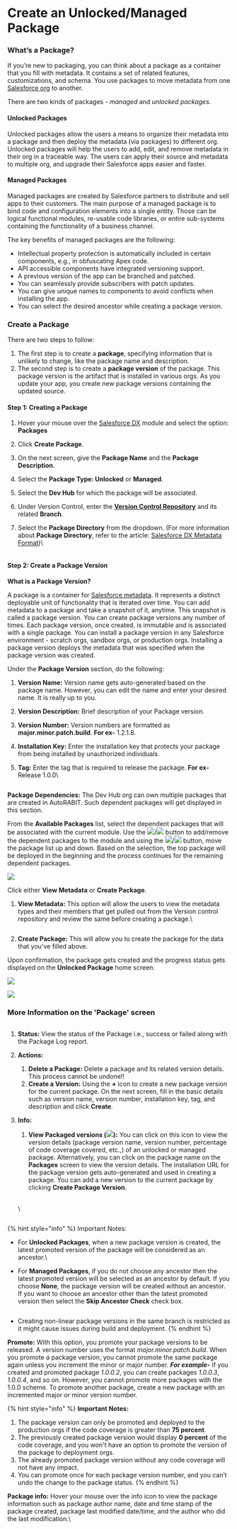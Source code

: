 # Create an Unlocked/Managed Package

### What’s a Package? <a href="#whats-a-package" id="whats-a-package"></a>

If you’re new to packaging, you can think about a package as a container that you fill with metadata. It contains a set of related features, customizations, and schema. You use packages to move metadata from one [Salesforce org](../../arm-administration/registration/salesforce-org/) to another.

There are two kinds of packages - _managed_ and _unlocked packages_.

#### Unlocked Packages <a href="#unlocked-packages" id="unlocked-packages"></a>

Unlocked packages allow the users a means to organize their metadata into a package and then deploy the metadata (via packages) to different org. Unlocked packages will help the users to add, edit, and remove metadata in their org in a traceable way. The users can apply their source and metadata to multiple org, and upgrade their Salesforce apps easier and faster.

#### Managed Packages <a href="#managed-packages" id="managed-packages"></a>

Managed packages are created by Salesforce partners to distribute and sell apps to their customers. The main purpose of a managed package is to bind code and configuration elements into a single entity. Those can be logical functional modules, re-usable code libraries, or entire sub-systems containing the functionality of a business channel.

The key benefits of managed packages are the following:&#x20;

* Intellectual property protection is automatically included in certain components, e.g., in obfuscating Apex code.
* API accessible components have integrated versioning support.&#x20;
* A previous version of the app can be branched and patched.&#x20;
* You can seamlessly provide subscribers with patch updates.&#x20;
* You can give unique names to components to avoid conflicts when installing the app.
* You can select the desired ancestor while creating a package version.

### Create a Package <a href="#create-a-package" id="create-a-package"></a>

There are two steps to follow:

1. The first step is to create a **package**, specifying information that is unlikely to change, like the package name and description.
2. The second step is to create a **package version** of the package. This package version is the artifact that is installed in various orgs. As you update your app, you create new package versions containing the updated source.

#### Step 1: Creating a Package <a href="#step-1-creating-a-package" id="step-1-creating-a-package"></a>

1. Hover your mouse over the [Salesforce DX](https://www.autorabit.com/blog/the-basics-of-salesforce-dx/) module and select the option: **Packages**
2. Click **Create Package**.
3. On the next screen, give the **Package Name** and the **Package Description**.
4. Select the **Package Type: Unlocked** or **Managed**.
5. Select the **Dev Hub** for which the package will be associated.
6. Under Version Control, enter the [**Version Control Repository**](../version-control/introduction-to-version-control/version-control-repositories-summary.md) and its related **Branch**.
7.  Select the **Package Directory** from the dropdown. (For more information about **Package Directory**, refer to the article: [Salesforce DX Metadata Format](salesforce-dx-metadata-format.md))\


    <figure><img src="https://cdn.document360.io/8711f4e7-c040-4616-aac9-d947f87e4619/Images/Documentation/image-1658922976011.png" alt=""><figcaption></figcaption></figure>

#### Step 2: Create a Package Version <a href="#step-2-create-a-package-version" id="step-2-create-a-package-version"></a>

**What is a Package Version?**

A package is a container for [Salesforce metadata](https://www.autorabit.com/blog/why-do-i-need-to-protect-my-salesforce-metadata/). It represents a distinct deployable unit of functionality that is iterated over time. You can add metadata to a package and take a snapshot of it, anytime. This snapshot is called a package version. You can create package versions any number of times. Each package version, once created, is immutable and is associated with a single package. You can install a package version in any Salesforce environment - scratch orgs, sandbox orgs, or production orgs. Installing a package version deploys the metadata that was specified when the package version was created.

Under the **Package Version** section, do the following:

1. **Version Name:** Version name gets auto-generated based on the package name. However, you can edit the name and enter your desired name. It is really up to you.
2. **Version Description:** Brief description of your Package version.
3. **Version Number:** Version numbers are formatted as **major.minor.patch.build**. **For ex-** 1.2.1.8.
4. **Installation Key:** Enter the installation key that protects your package from being installed by unauthorized individuals.
5.  **Tag:** Enter the tag that is required to release the package. **For ex-** Release 1.0.0\


    <figure><img src="https://cdn.document360.io/8711f4e7-c040-4616-aac9-d947f87e4619/Images/Documentation/image-1658923698967.png" alt=""><figcaption></figcaption></figure>

**Package Dependencies:** The Dev Hub org can own multiple packages that are created in AutoRABIT. Such dependent packages will get displayed in this section.&#x20;

From the **Available Packages** list, select the dependent packages that will be associated with the current module. Use the ![](https://cdn.document360.io/8711f4e7-c040-4616-aac9-d947f87e4619/Images/Documentation/image-1613402857647.png)/![](https://cdn.document360.io/8711f4e7-c040-4616-aac9-d947f87e4619/Images/Documentation/image-1613402882169.png) button to add/remove the dependent packages to the module and using the ![](https://cdn.document360.io/8711f4e7-c040-4616-aac9-d947f87e4619/Images/Documentation/image-1613402900576.png)/![](https://cdn.document360.io/8711f4e7-c040-4616-aac9-d947f87e4619/Images/Documentation/image-1613402922812.png) button, move the package list up and down. Based on the selection, the top package will be deployed in the beginning and the process continues for the remaining dependent packages.

![](https://cdn.document360.io/8711f4e7-c040-4616-aac9-d947f87e4619/Images/Documentation/image-1658923720319.png)

Click either **View Metadata** or **Create Package**.

1.  **View Metadata:** This option will allow the users to view the metadata types and their members that get pulled out from the Version control repository and review the same before creating a package.\


    <figure><img src="https://cdn.document360.io/8711f4e7-c040-4616-aac9-d947f87e4619/Images/Documentation/image-1658924214669.png" alt=""><figcaption></figcaption></figure>
2. **Create Package:** This will allow you to create the package for the data that you've filled above.

Upon confirmation, the package gets created and the progress status gets displayed on the **Unlocked Package** home screen.

![](https://cdn.document360.io/8711f4e7-c040-4616-aac9-d947f87e4619/Images/Documentation/image-1658924274420.png)

![](https://cdn.document360.io/8711f4e7-c040-4616-aac9-d947f87e4619/Images/Documentation/image-1658924440742.png)

### More Information on the 'Package' screen  <a href="#more-information-on-the-package-screen" id="more-information-on-the-package-screen"></a>

<figure><img src="https://cdn.document360.io/8711f4e7-c040-4616-aac9-d947f87e4619/Images/Documentation/image-1658924558565.png" alt=""><figcaption></figcaption></figure>

1. **Status:** View the status of the Package i.e., success or failed along with the Package Log report.
2. **Actions:**&#x20;
   1. **Delete a Package:** Delete a package and its related version details. This process cannot be undone!!
   2. **Create a Version:** Using the **+** icon to create a new package version for the current package. On the next screen, fill in the basic details such as version name, version number, installation key, tag, and description and click **Create**.
3.  **Info:**

    1. **View Packaged versions (**![](https://cdn.document360.io/8711f4e7-c040-4616-aac9-d947f87e4619/Images/Documentation/image-1613896513485.png)**):** You can click on this icon to view the version details (package version name, version number, percentage of code coverage covered, etc.,) of an unlocked or managed package. Alternatively, you can click on the package name on the **Packages** screen to view the version details. The installation URL for the package version gets auto-generated and used in creating a package. You can add a new version to the current package by clicking **Create Package Version**.

    \
    \


    <figure><img src="https://cdn.document360.io/8711f4e7-c040-4616-aac9-d947f87e4619/Images/Documentation/image-1646407711517.png" alt=""><figcaption></figcaption></figure>

{% hint style="info" %}
Important Notes:

* For **Unlocked Packages**, when a new package version is created, the latest promoted version of the package will be considered as an ancestor.\

* For **Managed Packages**, if you do not choose any ancestor then the latest promoted version will be selected as an ancestor by default. If you choose **None**, the package version will be created without an ancestor. If you want to choose an ancestor other than the latest promoted version then select the **Skip Ancestor Check** check box.

<img src="https://cdn.document360.io/8711f4e7-c040-4616-aac9-d947f87e4619/Images/Documentation/image-1671801329383.png" alt="" data-size="original">

* Creating non-linear package versions in the same branch is restricted as it might cause issues during build and deployment.
{% endhint %}

**Promote:** With this option, you promote your package versions to be released. A version number uses the format _major.minor.patch.build_. When you promote a package version, you cannot promote the same package again unless you increment the minor or major number. _**For example-**_ if you created and promoted package _1.0.0.2_, you can create packages _1.0.0.3_, _1.0.0.4_, and so on. However, you cannot promote more packages with the 1.0.0 scheme. To promote another package, create a new package with an incremented major or minor version number.

{% hint style="info" %}
**Important Notes:**

1. The package version can only be promoted and deployed to the production orgs if the code coverage is greater than **75 percent**.
2. The previously created package version would display **0 percent** of the code coverage, and you won't have an option to promote the version of the package to deployment orgs.
3. The already promoted package version without any code coverage will not have any impact.
4. You can promote once for each package version number, and you can’t undo the change to the package status.
{% endhint %}

**Package info:** Hover your mouse over the info icon to view the package information such as package author name, date and time stamp of the package created, package last modified date/time, and the author who did the last modification.\


<figure><img src="https://cdn.document360.io/8711f4e7-c040-4616-aac9-d947f87e4619/Images/Documentation/image-1659000005751.png" alt=""><figcaption></figcaption></figure>
